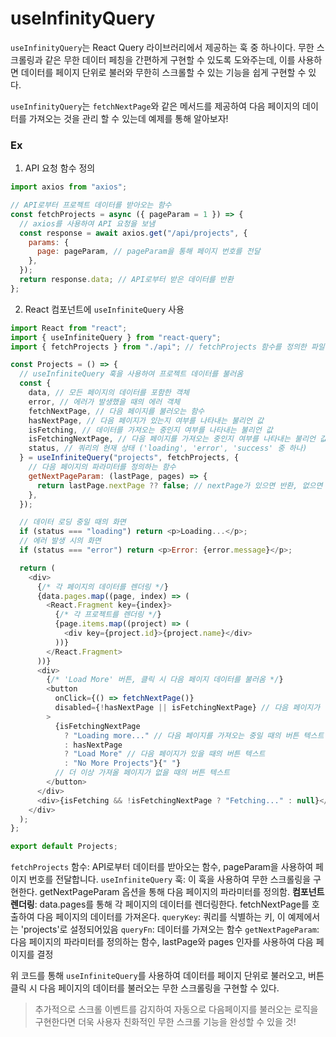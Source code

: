 # useInfinityQuery

`useInfinityQuery`는 React Query 라이브러리에서 제공하는 훅 중 하나이다.
무한 스크롤링과 같은 무한 데이터 페칭을 간편하게 구현할 수 있도록 도와주는데, 이를 사용하면 데이터를 페이지 단위로 불러와 무한히 스크롤할 수 있는 기능을 쉽게 구현할 수 있다.

`useInfinityQuery`는 `fetchNextPage`와 같은 메서드를 제공하여 다음 페이지의 데이터를 가져오는 것을 관리 할 수 있는데 예제를 통해 알아보자!

### Ex

1. API 요청 함수 정의

```js
import axios from "axios";

// API로부터 프로젝트 데이터를 받아오는 함수
const fetchProjects = async ({ pageParam = 1 }) => {
  // axios를 사용하여 API 요청을 보냄
  const response = await axios.get("/api/projects", {
    params: {
      page: pageParam, // pageParam을 통해 페이지 번호를 전달
    },
  });
  return response.data; // API로부터 받은 데이터를 반환
};
```

2. React 컴포넌트에 `useInfiniteQuery` 사용

```js
import React from "react";
import { useInfiniteQuery } from "react-query";
import { fetchProjects } from "./api"; // fetchProjects 함수를 정의한 파일 경로

const Projects = () => {
  // useInfiniteQuery 훅을 사용하여 프로젝트 데이터를 불러옴
  const {
    data, // 모든 페이지의 데이터를 포함한 객체
    error, // 에러가 발생했을 때의 에러 객체
    fetchNextPage, // 다음 페이지를 불러오는 함수
    hasNextPage, // 다음 페이지가 있는지 여부를 나타내는 불리언 값
    isFetching, // 데이터를 가져오는 중인지 여부를 나타내는 불리언 값
    isFetchingNextPage, // 다음 페이지를 가져오는 중인지 여부를 나타내는 불리언 값
    status, // 쿼리의 현재 상태 ('loading', 'error', 'success' 중 하나)
  } = useInfiniteQuery("projects", fetchProjects, {
    // 다음 페이지의 파라미터를 정의하는 함수
    getNextPageParam: (lastPage, pages) => {
      return lastPage.nextPage ?? false; // nextPage가 있으면 반환, 없으면 false 반환
    },
  });

  // 데이터 로딩 중일 때의 화면
  if (status === "loading") return <p>Loading...</p>;
  // 에러 발생 시의 화면
  if (status === "error") return <p>Error: {error.message}</p>;

  return (
    <div>
      {/* 각 페이지의 데이터를 렌더링 */}
      {data.pages.map((page, index) => (
        <React.Fragment key={index}>
          {/* 각 프로젝트를 렌더링 */}
          {page.items.map((project) => (
            <div key={project.id}>{project.name}</div>
          ))}
        </React.Fragment>
      ))}
      <div>
        {/* 'Load More' 버튼, 클릭 시 다음 페이지 데이터를 불러옴 */}
        <button
          onClick={() => fetchNextPage()}
          disabled={!hasNextPage || isFetchingNextPage} // 다음 페이지가 없거나, 다음 페이지를 가져오는 중이면 버튼 비활성화
        >
          {isFetchingNextPage
            ? "Loading more..." // 다음 페이지를 가져오는 중일 때의 버튼 텍스트
            : hasNextPage
            ? "Load More" // 다음 페이지가 있을 때의 버튼 텍스트
            : "No More Projects"}{" "}
          // 더 이상 가져올 페이지가 없을 때의 버튼 텍스트
        </button>
      </div>
      <div>{isFetching && !isFetchingNextPage ? "Fetching..." : null}</div> {/* 데이터를 가져오는 중일 때의 텍스트 */}
    </div>
  );
};

export default Projects;
```

`fetchProjects` 함수: API로부터 데이터를 받아오는 함수, pageParam을 사용하여 페이지 번호를 전달합니다.
`useInfiniteQuery` 훅: 이 훅을 사용하여 무한 스크롤링을 구현한다. getNextPageParam 옵션을 통해 다음 페이지의 파라미터를 정의함.
**컴포넌트 렌더링**: data.pages를 통해 각 페이지의 데이터를 렌더링한다. fetchNextPage를 호출하여 다음 페이지의 데이터를 가져온다.
`queryKey`: 쿼리를 식별하는 키, 이 예제에서는 'projects'로 설정되어있음
`queryFn`: 데이터를 가져오는 함수
`getNextPageParam`: 다음 페이지의 파라미터를 정의하는 함수, lastPage와 pages 인자를 사용하여 다음 페이지를 결정

위 코드를 통해 `useInfiniteQuery`를 사용하여 데이터를 페이지 단위로 불러오고, 버튼 클릭 시 다음 페이지의 데이터를 불러오는 무한 스크롤링을 구현할 수 있다.

> 추가적으로 스크롤 이벤트를 감지하여 자동으로 다음페이지를 불러오는 로직을 구현한다면 더욱 사용자 친화적인 무한 스크롤 기능을 완성할 수 있을 것!
